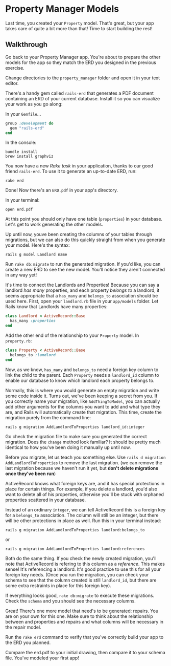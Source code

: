 # Property Manager Models
Last time, you created your `Property` model. That's great, but your app takes care of quite a bit more than that! Time to start building the rest!

## Walkthrough

Go back to your Property Manager app. You're about to prepare the other models for the app so they match the ERD you designed in the previous exercise.

Change directories to the `property_manager` folder and open it in your text editor.

There's a handy gem called `rails-erd` that generates a PDF document containing an ERD of your current database. Install it so you can visualize your work as you go along:

In your `Gemfile`...

```ruby
group :development do
  gem "rails-erd"
end
```

In the console:

```
bundle install
brew install graphviz
```

You now have a new *Rake task* in your application, thanks to our good friend `rails-erd`. To use it to generate an up-to-date ERD, run:

```
rake erd
```

Done! Now there's an `ERD.pdf` in your app's directory.

In your terminal:

```
open erd.pdf
```

At this point you should only have one table (`properties`) in your database. Let's get to work generating the other models.

Up until now, youve been creating the columns of your tables through migrations, but we can also do this quickly straight from when you generate your model. Here's the syntax:

```
rails g model Landlord name
```

Run `rake db:migrate` to run the generated migration. If you'd like, you can create a new ERD to see the new model. You'll notice they aren't connected in any way yet!

It's time to connect the Landlords and Properties! Because you can say a landlord _has many_ properties, and each property _belongs to_ a landlord, it seems appropriate that a `has_many` and `belongs_to` association should be used here. First, open your `landlord.rb` file in your `app/models` folder. Let Rails know that Landlords have many properties:

```ruby
class Landlord < ActiveRecord::Base
  has_many :properties
end
```

Add the other end of the relationship to your `Property` model. In `property.rb`:

```ruby
class Property < ActiveRecord::Base
  belongs_to :landlord
end
```

Now, as we know, `has_many` and `belongs_to` need a foreign key column to link the child to the parent. Each `Property` needs a `landlord_id` column to enable our database to know which landlord each property belongs to.

Normally, this is where you would generate an empty migration and write some code inside it. Turns out, we've been keeping a secret from you. If you correctly name your migration, like `AddThingToModel`, you can actually add other arguments for the columns you want to add and what type they are, and Rails will automatically create that migration. This time, create the migration purely from the command line:

```
rails g migration AddLandlordToProperties landlord_id:integer
```

Go check the migration file to make sure you generated the correct migration. Does the `change` method look familiar? It should be pretty much identical to how you've been doing it manually up until now.

Before you migrate, let us teach you something else. Use `rails d migration AddLandlordToProperties` to remove the last migration. (we can remove the last migration because we haven't run it yet, but **don't delete migrations once they've been run**) 

ActiveRecord knows what foreign keys are, and it has special protections in place for certain things. For example, if you delete a landlord, you'd also want to delete all of his properties, otherwise you'll be stuck with orphaned properties scattered in your database.

Instead of an ordinary `integer`, we can tell ActiveRecord this is a foreign key for a `belongs_to` association. The column will still be an integer, but there will be other protections in place as well. Run this in your terminal instead:

```
rails g migration AddLandlordToProperties landlord:belongs_to
```
or 

```
rails g migration AddLandlordToProperties landlord:references
```

Both do the same thing. If you check the newly created migration, you'll note that ActiveRecord is refering to this column as a _reference_. This makes sense! It's referencing a landlord. It's good practice to use this for all your foreign key needs. (Once you run the migration, you can check your schema to see that the column created is still `landlord_id`, but there are some extra restraints in place for this foreign key).

If everything looks good, `rake db:migrate` to execute these migrations. Check the `schema` and you should see the necessary columns.

Great! There's one more model that need's to be generated: repairs. You are on your own for this one. Make sure to think about the relationship between and properties and repairs and what columns will be necessary in the repair model.

Run the `rake erd` command to verify that you've correctly build your app to the ERD you planned.

Compare the erd.pdf to your initial drawing, then compare it to your schema file. You've modeled your first app!

